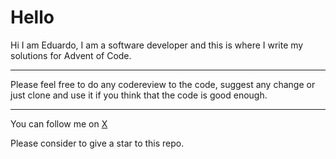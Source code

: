 # Hello

Hi I am Eduardo, I am a software developer and this is where I write my
solutions for Advent of Code.

---

Please feel free to do any codereview to the code, suggest any change or just
clone and use it if you think that the code is good enough.

---
You can follow me on [X](https://twitter.com/walis85300)

Please consider to give a star to this repo.
